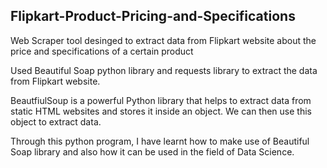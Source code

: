 ## Flipkart-Product-Pricing-and-Specifications

Web Scraper tool desinged to extract data from Flipkart website about the price and specifications of a certain product

Used Beautiful Soap python library and requests library to extract the data from Flipkart website.

BeautfiulSoup is a powerful Python library that helps to extract data from static HTML websites and stores it inside an object. We can then use this object to extract data.

Through this python program, I have learnt how to make use of Beautiful Soap library and also how it can be used in the field of Data Science.

